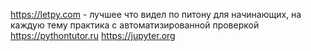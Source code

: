 https://letpy.com - лучшее что видел по питону для начинающих, на каждую тему практика с автоматизированной проверкой
https://pythontutor.ru
https://jupyter.org
